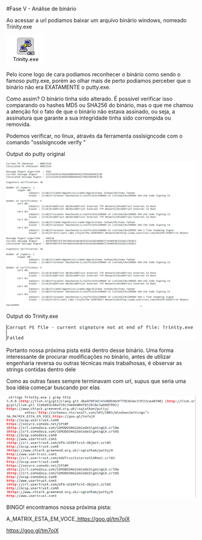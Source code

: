 #Fase V - Análise de binário

Ao acessar a url podiamos baixar um arquivo binário windows, nomeado Trinity.exe

![](https://github.com/exofelipe/Primeiro-Desafio-Hacker-UndeadSec---Walkthrough/raw/master/Fase%205/Selection_065.png)

Pelo ícone logo de cara podiamos reconhecer o binário como sendo o famoso putty.exe, porém ao olhar mais de perto podiamos perceber que o binário não era EXATAMENTE o putty.exe.

Como assim? O binário tinha sido alterado. É possível verificar isso comparando os hashes MD5 ou SHA256 do binário, mas o que me chamou a atenção foi o fato de que o binário não estava assinado, ou seja, a assinatura que garante a sua integridade tinha sido corrompida ou removida.

Podemos verificar, no linux, através da ferramenta osslsigncode com o comando "osslsigncode verify <nomedoarquivo>"

Output do putty original

![](https://github.com/exofelipe/Primeiro-Desafio-Hacker-UndeadSec---Walkthrough/raw/master/Fase%205/Selection_067.png)

Output do Trinity.exe

![](https://github.com/exofelipe/Primeiro-Desafio-Hacker-UndeadSec---Walkthrough/raw/master/Fase%205/Selection_066.png)

Portanto nossa próxima pista está dentro desse binário. Uma forma interessante de procurar modificações no binário, antes de utilizar engenharia reversa ou outras técnicas mais trabalhosas, é observar as strings contidas dentro dele

Como as outras fases sempre terminavam com url, supus que seria uma boa idéia começar buscando por elas

![](https://github.com/exofelipe/Primeiro-Desafio-Hacker-UndeadSec---Walkthrough/raw/master/Fase%205/Selection_069.png)

BINGO! encontramos nossa próxima pista:

A_MATRIX_ESTA_EM_VOCE_https://goo.gl/tm7ojX

https://goo.gl/tm7ojX
